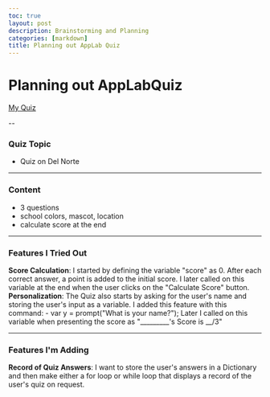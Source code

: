 ```yaml
---
toc: true
layout: post
description: Brainstorming and Planning 
categories: [markdown]
title: Planning out AppLab Quiz
---
```


# Planning out AppLabQuiz

[My Quiz](https://studio.code.org/projects/applab/Bqsh3g1uKo4tmvQ-_Ls10hJSpZ7RMBu88Un1jOkY_ho)

-- 

### Quiz Topic
- Quiz on Del Norte 

--- 

### Content
- 3 questions
- school colors, mascot, location
- calculate score at the end


---
### Features I Tried Out
**Score Calculation**: I started by defining the variable "score" as 0. After each correct answer, a point is added to the initial score. I later called on this variable at the end when the user clicks on the "Calculate Score" button.           
**Personalization**: The Quiz also starts by asking for the user's name and storing the user's input as a variable. I added this feature with this command:
    - var y = prompt("What is your name?");
Later I called on this variable when presenting the score as "_________'s Score is __/3"

---

### Features I'm Adding

**Record of Quiz Answers**: I want to store the user's answers in a Dictionary and then make either a for loop or while loop that displays a record of the user's quiz on request. 
